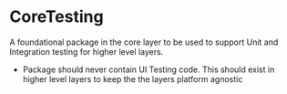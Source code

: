 # CoreTesting

A foundational package in the core layer to be used to support Unit and Integration testing for higher level layers.
* Package should never contain UI Testing code. This should exist in higher level layers to keep the the layers platform agnostic 
